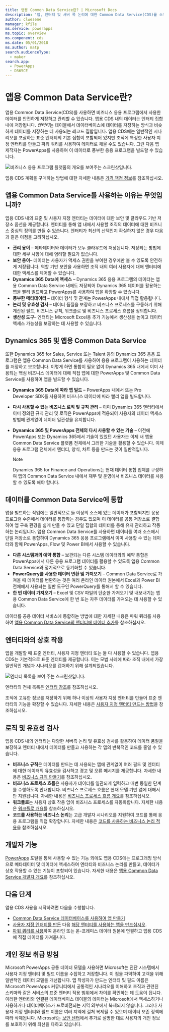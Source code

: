 ```yaml
---
title: 앱용 Common Data Service란? | Microsoft Docs
description: '앱, 엔터티 및 서버 쪽 논리에 대한 Common Data Service(CDS)를 소개합니다.'
author: clwesene
manager: kfile
ms.service: powerapps
ms.topic: overview
ms.component: cds
ms.date: 05/01/2018
ms.author: matp
search.audienceType:
  - maker
search.app:
  - PowerApps
  - D365CE
---
```


# <a name="what-is-common-data-service-for-apps"></a>앱용 Common Data Service란?
앱용 Common Data Service(CDS)를 사용하면 비즈니스 응용 프로그램에서 사용한 데이터를 안전하게 저장하고 관리할 수 있습니다. 앱용 CDS 내의 데이터는 엔터티 집합 내에 저장됩니다. *엔터티*는 테이블에서 데이터베이스에 데이터를 저장하는 방식과 비슷하게 데이터를 저장하는 데 사용되는 레코드 집합입니다. 앱용 CDS에는 일반적인 시나리오를 포괄하는 표준 엔터티의 기본 집합이 포함되어 있지만 조직에 특정한 사용자 지정 엔터티를 만들고 파워 쿼리를 사용하여 데이터로 채울 수도 있습니다. 그런 다음 앱 제작자는 PowerApps를 사용하여 이 데이터로 풍부한 응용 프로그램을 빌드할 수 있습니다.

![비즈니스 응용 프로그램 플랫폼의 개요를 보여주는 스크린샷입니다. ](./media/data-platform-cds-intro/platform.png "플랫폼 개요")

앱용 CDS 계획을 구매하는 방법에 대한 자세한 내용은 [가격 책정 정보](../../administrator/pricing-billing-skus.md)를 참조하십시오.

## <a name="why-use-common-data-service-for-apps"></a>앱용 Common Data Service를 사용하는 이유는 무엇입니까?
앱용 CDS 내의 표준 및 사용자 지정 엔터티는 데이터에 대한 보안 및 클라우드 기반 저장소 옵션을 제공합니다. 엔터티를 통해 앱 내에서 사용할 조직의 데이터에 대한 비즈니스 중심의 정의를 만들 수 있습니다. 엔터티가 최선의 선택인지 확실하지 않은 경우 다음과 같은 이점을 고려하십시오.

* **관리 용이** &ndash; 메타데이터와 데이터가 모두 클라우드에 저장됩니다. 저장되는 방법에 대한 세부 사항에 대해 염려할 필요가 없습니다.
* **보안 용이**&ndash; 데이터는 사용자가 액세스 권한을 부여한 경우에만 볼 수 있도록 안전하게 저장됩니다. 역할 기반 보안을 사용하면 조직 내의 여러 사용자에 대해 엔터티에 대한 액세스를 제어할 수 있습니다.
* **Dynamics 365 Data에 액세스** &ndash; Dynamics 365 응용 프로그램의 데이터는 앱용 Common Data Service 내에도 저장되어 Dynamics 365 데이터를 활용하는 앱을 빨리 빌드하고 PowerApps를 사용하여 앱을 확장할 수 있습니다.
* **풍부한 메타데이터** &ndash; 데이터 형식 및 관계는 PowerApps 내에서 직접 활용됩니다.
* **논리 및 유효성 검사** &ndash; 데이터 품질을 보장하고 비즈니스 프로세스를 구동하기 위해 계산된 필드, 비즈니스 규칙, 워크플로 및 비즈니스 프로세스 흐름을 정의합니다.
* **생산성 도구**&ndash; 엔터티는 Microsoft Excel용 추가 기능에서 생산성을 높이고 데이터 액세스 가능성을 보장하는 데 사용할 수 있습니다.

## <a name="dynamics-365-and-the-common-data-service-for-apps"></a>Dynamics 365 및 앱용 Common Data Service

또한 Dynamics 365 for Sales, Service 또는 Talent 등의 Dynamics 365 응용 프로그램은 앱용 Common Data Service를 사용하여 응용 프로그램이 사용하는 데이터를 저장하고 보호합니다. 이렇게 하면 통합이 필요 없이 Dynamics 365 내에서 이미 사용되는 핵심 비즈니스 데이터에 대해 직접 앱에 대한 PowerApps 및 Common Data Service를 사용하여 앱을 빌드할 수 있습니다.

* **Dynamics 365 Data에 따라 앱 빌드** &ndash; PowerApps 내에서 또는 Pro Developer SDK를 사용하여 비즈니스 데이터에 따라 빨리 앱을 빌드합니다.
* **다시 사용할 수 있는 비즈니스 로직 및 규칙 관리** &ndash; 이미 Dynamics 365 엔터티에서 이미 정의된 규칙 관리 및 로직은 PowerApps에 적용되어 사용자의 데이터 액세스 방법에 관계없이 데이터 일관성을 유지합니다.
* **Dynamics 365 및 PowerApps 전체의 다시 사용할 수 있는 기술** &ndash; 이전에 PowerApps 또는 Dynamics 365에서 기술이 있었던 사용자는 이제 새 앱용 Common Data Service 플랫폼 전체에서 그러한 기술을 활용할 수 있습니다. 이제 응용 프로그램 전체에서 엔터티, 양식, 차트 등을 만드는 것이 일반적입니다.

    > [!NOTE]
    > Dynamics 365 for Finance and Operations는 현재 데이터 통합 업체를 구성하여 앱의 Common Data Service 내에서 재무 및 운영에서 비즈니스 데이터를 사용할 수 있도록 해야 합니다.

## <a name="integrating-data-into-the-common-data-service"></a>데이터를 Common Data Service에 통합

앱을 빌드하는 작업에는 일반적으로 둘 이상의 소스에 있는 데이터가 포함되지만 응용 프로그램 수준에서 데이터를 통합하는 경우도 있으며 이 데이터를 공통 저장소로 결합 하여 앱 구축 환경을 쉽게 만들 수 있고 단일 집합의 데이터를 통해 유지 관리하고 작동하는 논리입니다. 앱용 Common Data Service를 사용하면 데이터를 여러 소스에서 단일 저장소로 통합하여 Dynamics 365 응용 프로그램에서 이미 사용할 수 있는 데이터와 함께 PowerApps, Flow 및 Power BI에서 사용할 수 있습니다.

* **다른 시스템과의 예약 통합** &ndash; 보관되는 다른 시스템 데이터와의 예약 통합은 PowerApps에서 다른 응용 프로그램 데이터를 활용할 수 있도록 앱용 Common Data Service와 정기적으로 동기화할 수 있습니다.
* **PowerQuery를 사용한 데이터 변환 및 가져오기** &ndash; Common Data Service로 가져올 때 데이터를 변환하는 것은 여러 온라인 데이터 원본에서 Excel과 Power BI 전체에서 사용되는 일반 도구인 PowerQuery를 통해서 할 수 있습니다.
* **한 번 데이터 가져오기** &ndash; Excel 및 CSV 파일의 단순한 가져오기 및 내보내기는 앱용 Common Data Service에 한 번 또는 자주 데이터를 가져오는 데 사용할 수 있습니다.

데이터를 공용 데이터 서비스에 통합하는 방법에 대한 자세한 내용은 파워 쿼리를 사용하여 [앱용 Common Data Service의 엔터티에 데이터 추가](data-platform-cds-newentity-pq.md)를 참조하십시오.

## <a name="interacting-with-entities"></a>엔터티와의 상호 작용
앱을 개발할 때 표준 엔터티, 사용자 지정 엔터티 또는 둘 다 사용할 수 있습니다. 앱용 CDS는 기본적으로 표준 엔터티를 제공합니다. 이는 모범 사례에 따라 조직 내에서 가장 일반적인 개념과 시나리오를 캡처하기 위해 설계되었습니다.

![엔터티 목록을 보여 주는 스크린샷입니다. ](./media/data-platform-cds-intro/entitylist.png "엔터티 목록")

엔터티의 전체 목록은 [엔터티 참조](https://docs.microsoft.com/powerapps/developer/common-data-service/reference/about-entity-reference)를 참조하십시오.

조직에 고유한 정보를 저장하기 위해 하나 이상의 사용자 지정 엔터티를 만들어 표준 엔터티의 기능을 확장할 수 있습니다. 자세한 내용은 [사용자 지정 엔터티 만드는 방법](create-custom-entity.md)을 참조하십시오.

## <a name="logic-and-validation"></a>로직 및 유효성 검사
앱용 CDS 내의 엔터티는 다양한 서버측 논리 및 유효성 검사를 활용하여 데이터 품질을 보장하고 엔터티 내에서 데이터를 만들고 사용하는 각 앱의 반복적인 코드를 줄일 수 있습니다.

* **비즈니스 규칙**은 데이터를 만드는 데 사용되는 앱에 관계없이 여러 필드 및 엔터티에 대한 데이터의 유효성을 검사하고 경고 및 오류 메시지를 제공합니다. 자세한 내용은 [비즈니스 규칙 만들기](./data-platform-create-business-rule.md)를 참조하십시오.
* **비즈니스 프로세스 흐름**은 사용자가 데이터를 일관되게 입력하고 매번 동일한 단계를 수행하도록 안내합니다. 비즈니스 프로세스 흐름은 현재 모델 기반 앱에 대해서만 지원됩니다. 자세한 내용은 [비즈니스 프로세스 흐름 개요](/dynamics365/customer-engagement/customize/business-process-flows-overview)를 참조하십시오.
* **워크플로**는 사용자 상호 작용 없이 비즈니스 프로세스를 자동화합니다. 자세한 내용은 [워크플로 개요](/dynamics365/customer-engagement/customize/workflow-processes)를 참조하십시오.
* **코드를 사용하는 비즈니스 논리**는 고급 개발자 시나리오를 지원하여 코드를 통해 응용 프로그램을 직접 확장합니다. 자세한 내용은 [코드를 사용하는 비즈니스 논리 적용](../../developer/common-data-service/apply-business-logic-with-code.md)을 참조하십시오.

## <a name="developer-capabilities"></a>개발자 기능
[PowerApps](https://web.powerapps.com/?utm_source=padocs&utm_medium=linkinadoc&utm_campaign=referralsfromdoc) 포털을 통해 사용할 수 있는 기능 외에도 앱용 CDS에는 프로그래밍 방식으로 메타데이터 및 데이터에 액세스하여 엔터티와 비즈니스 논리를 만들고, 데이터가 상호 작용할 수 있는 기능이 포함되어 있습니다. 자세한 내용은 [앱용 Common Data Service 개발자 개요](../../developer/common-data-service/overview.md)를 참조하십시오.

## <a name="next-steps"></a>다음 단계
앱용 CDS 사용을 시작하려면 다음을 수행합니다.
* [Common Data Service 데이터베이스를 사용하여 앱 만들기](../canvas-apps/data-platform-create-app-scratch.md)
* [사용자 지정 엔터티를 만든](create-custom-entity.md) 다음 [해당 엔터티를 사용하는 앱을 만드십시오](../canvas-apps/data-platform-create-app.md).
* [파워 쿼리를 사용](./data-platform-cds-newentity-pq.md)하여 온라인 또는 온-프레미스 데이터 원본에 연결하고 앱용 CDS에 직접 데이터를 가져옵니다.

## <a name="privacy-notice"></a>개인 정보 취급 방침
Microsoft PowerApps 공통 데이터 모델을 사용하면 Microsoft는 진단 시스템에서 사용자 지정 엔터티 및 필드 이름을 수집하고 저장합니다. 이 점을 파악하여 고객을 위해 일반적인 데이터 모델을 개선합니다. 앱 작성자가 만드는 엔터티 및 필드 이름은 Microsoft PowerApps 커뮤니티에서 공통적인 시나리오를 이해하고 조직과 관련된 스키마와 같은 서비스의 표준 엔터티 적용 범위에서 차이를 확인하는 데 도움이 됩니다. 이러한 엔터티와 연결된 데이터베이스 테이블의 데이터는 Microsoft에서 액세스하거나 사용하거나 데이터베이스가 프로비전되는 지역 외부에서 복제되지 않습니다. 그러나 사용자 지정 엔터티와 필드 이름은 여러 지역에 걸쳐 복제될 수 있으며 데이터 보존 정책에 따라 삭제됩니다. Microsoft는 [보안 센터](https://www.microsoft.com/trustcenter/Privacy/default.aspx)에서 추가로 설명한 대로 사용자의 개인 정보를 보호하기 위해 최선을 다하고 있습니다.
